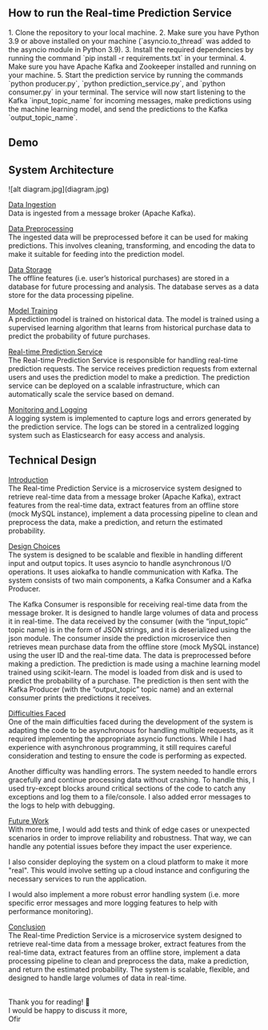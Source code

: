 
<h2>How to run the Real-time Prediction Service</h2>
1. Clone the repository to your local machine.
2. Make sure you have Python 3.9 or above installed on your machine (`asyncio.to_thread` was added to the asyncio module
in Python 3.9).
3. Install the required dependencies by running the command `pip install -r requirements.txt` in your terminal.
4. Make sure you have Apache Kafka and Zookeeper installed and running on your machine.
5. Start the prediction service by running the commands `python producer.py`, `python prediction_service.py`, 
and `python consumer.py` in your terminal.
The service will now start listening to the Kafka `input_topic_name` for incoming messages, make predictions using the 
machine learning model, and send the predictions to the Kafka `output_topic_name`.

<h2>Demo</h2>


<h2>System Architecture</h2>
![alt diagram.jpg](diagram.jpg)

<u>Data Ingestion</u><br>
Data is ingested from a message broker (Apache Kafka).

<u>Data Preprocessing</u><br>
The ingested data will be preprocessed before it can be used for making predictions. This involves cleaning, transforming, and encoding the data to make it suitable for feeding into the prediction model.

<u>Data Storage</u><br>
The offline features (i.e. user’s historical purchases) are stored in a database for future processing and analysis. The database serves as a data store for the data processing pipeline.

<u>Model Training</u><br>
A prediction model is trained on historical data. The model is trained using a supervised learning algorithm that learns from historical purchase data to predict the probability of future purchases.

<u>Real-time Prediction Service</u><br>
The Real-time Prediction Service is responsible for handling real-time prediction requests. The service receives prediction requests from external users and uses the prediction model to make a prediction. The prediction service can be deployed on a scalable infrastructure, which can automatically scale the service based on demand.

<u>Monitoring and Logging</u><br>
A logging system is implemented to capture logs and errors generated by the prediction service. The logs can be stored in a centralized logging system such as Elasticsearch for easy access and analysis.


<h2>Technical Design</h2>
<u>Introduction</u><br>
The Real-time Prediction Service is a microservice system designed to retrieve real-time data from a message broker (Apache Kafka), extract features from the real-time data, extract features from an offline store (mock MySQL instance), implement a data processing pipeline to clean and preprocess the data, make a prediction, and return the estimated probability.

<u>Design Choices</u><br>
The system is designed to be scalable and flexible in handling different input and output topics. It uses asyncio to handle asynchronous I/O operations. It uses aiokafka to handle communication with Kafka. The system consists of two main components, a Kafka Consumer and a Kafka Producer.

The Kafka Consumer is responsible for receiving real-time data from the message broker. It is designed to handle large volumes of data and process it in real-time. The data received by the consumer (with the “input_topic” topic name) is in the form of JSON strings, and it is deserialized using the json module. The consumer inside the prediction microservice then retrieves mean purchase data from the offline store (mock MySQL instance) using the user ID and the real-time data. The data is preprocessed before making a prediction. The prediction is made using a machine learning model trained using scikit-learn. The model is loaded from disk and is used to predict the probability of a purchase. The prediction is then sent with the Kafka Producer (with the “output_topic” topic name) and an external consumer prints the predictions it receives.

<u>Difficulties Faced</u><br>
One of the main difficulties faced during the development of the system is adapting the code to be asynchronous for handling multiple requests, as it required implementing the appropriate asyncio functions. While I had experience with asynchronous programming, it still requires careful consideration and testing to ensure the code is performing as expected.

Another difficulty was handling errors. The system needed to handle errors gracefully and continue processing data without crashing. To handle this, I used try-except blocks around critical sections of the code to catch any exceptions and log them to a file/console. I also added error messages to the logs to help with debugging.

<u>Future Work</u><br>
With more time, I would add tests and think of edge cases or unexpected scenarios in order to improve reliability and robustness. That way, we can handle any potential issues before they impact the user experience.

I also consider deploying the system on a cloud platform to make it more "real". This would involve setting up a cloud instance and configuring the necessary services to run the application.

I would also implement a more robust error handling system (i.e. more specific error messages and more logging features to help with performance monitoring).

<u>Conclusion</u><br>
The Real-time Prediction Service is a microservice system designed to retrieve real-time data from a message broker, extract features from the real-time data, extract features from an offline store, implement a data processing pipeline to clean and preprocess the data, make a prediction, and return the estimated probability. The system is scalable, flexible, and designed to handle large volumes of data in real-time.

<br>
<footer>
Thank you for reading! 🙂<br>
I would be happy to discuss it more,<br>
Ofir
</footer>
